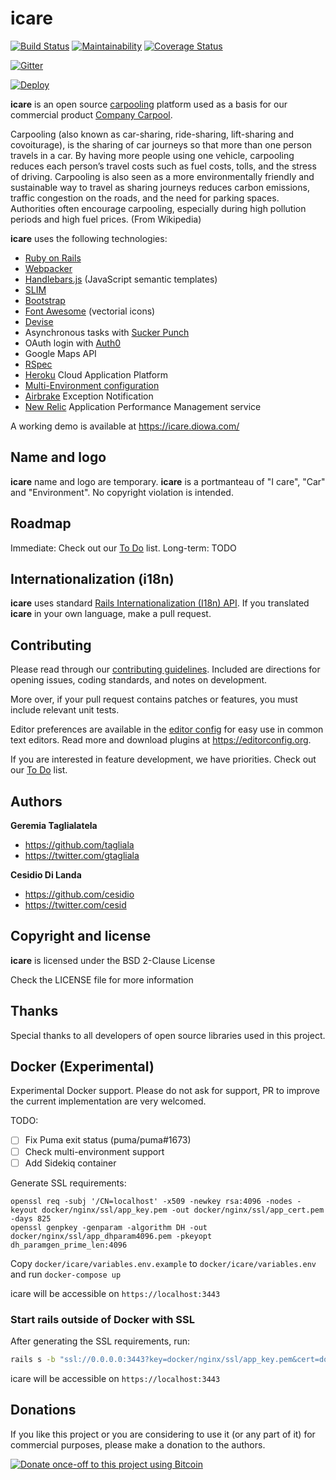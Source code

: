 # icare
[![Build Status](https://github.com/diowa/icare/actions/workflows/ci.yml/badge.svg)](https://github.com/diowa/icare/actions) [![Maintainability](https://api.codeclimate.com/v1/badges/b5c7bd31597d298a5d6e/maintainability)](https://codeclimate.com/github/diowa/icare/maintainability) [![Coverage Status](https://coveralls.io/repos/diowa/icare/badge.svg?branch=main)](https://coveralls.io/r/diowa/icare?branch=main)

[![Gitter](https://badges.gitter.im/diowa/icare.svg)](https://gitter.im/diowa/icare?utm_source=badge&utm_medium=badge&utm_campaign=pr-badge)

[![Deploy](https://www.herokucdn.com/deploy/button.svg)](https://heroku.com/deploy)

**icare** is an open source [carpooling](https://en.wikipedia.org/wiki/Carpool) platform used as a basis for our commercial product [Company Carpool](https://www.companycarpool.com).

Carpooling (also known as car-sharing, ride-sharing, lift-sharing and covoiturage), is the sharing of car journeys so that more than one person travels in a car.
By having more people using one vehicle, carpooling reduces each person’s travel costs such as fuel costs, tolls, and the stress of driving. Carpooling is also seen as a more environmentally friendly and sustainable way to travel as sharing journeys reduces carbon emissions, traffic congestion on the roads, and the need for parking spaces. Authorities often encourage carpooling, especially during high pollution periods and high fuel prices. (From Wikipedia)

**icare** uses the following technologies:

* [Ruby on Rails][1]
* [Webpacker][3]
* [Handlebars.js][4] (JavaScript semantic templates)
* [SLIM][5]
* [Bootstrap][6]
* [Font Awesome][7] (vectorial icons)
* [Devise][2]
* Asynchronous tasks with [Sucker Punch][9]
* OAuth login with [Auth0][11]
* Google Maps API
* [RSpec][12]
* [Heroku][14] Cloud Application Platform
* [Multi-Environment configuration][15]
* [Airbrake][16] Exception Notification
* [New Relic][13] Application Performance Management service

 [1]: https://rubyonrails.org/
 [2]: https://github.com/plataformatec/devise
 [3]: https://github.com/rails/webpacker
 [4]: https://handlebarsjs.com/
 [5]: http://slim-lang.com/
 [6]: https://getbootstrap.com
 [7]: https://fontawesome.com
 [9]: https://github.com/brandonhilkert/sucker_punch
 [11]: https://auth0.com/
 [12]: https://rspec.info/
 [13]: https://newrelic.com/
 [14]: https://www.heroku.com/
 [15]: https://github.com/lukeredpath/simpleconfig
 [16]: https://github.com/airbrake/airbrake

A working demo is available at https://icare.diowa.com/



## Name and logo

**icare** name and logo are temporary. **icare** is a portmanteau of "I care", "Car" and "Environment". No copyright violation is intended.



## Roadmap

Immediate: Check out our [To Do](https://github.com/diowa/icare/wiki/To-Do) list.
Long-term: TODO



## Internationalization (i18n)

**icare** uses standard [Rails Internationalization (I18n) API](https://guides.rubyonrails.org/i18n.html). If you translated **icare** in your own language, make a pull request.



## Contributing

Please read through our [contributing guidelines](CONTRIBUTING.md). Included are directions for opening issues, coding standards, and notes on development.

More over, if your pull request contains patches or features, you must include relevant unit tests.

Editor preferences are available in the [editor config](.editorconfig) for easy use in common text editors. Read more and download plugins at <https://editorconfig.org>.

If you are interested in feature development, we have priorities. Check out our [To Do](https://github.com/diowa/icare/wiki/To-Do) list.



## Authors

**Geremia Taglialatela**

+ https://github.com/tagliala
+ https://twitter.com/gtagliala

**Cesidio Di Landa**

+ https://github.com/cesidio
+ https://twitter.com/cesid



## Copyright and license

**icare** is licensed under the BSD 2-Clause License

Check the LICENSE file for more information



## Thanks

Special thanks to all developers of open source libraries used in this project.



## Docker (Experimental)

Experimental Docker support. Please do not ask for support, PR to improve the
current implementation are very welcomed.

TODO:
- [ ] Fix Puma exit status (puma/puma#1673)
- [ ] Check multi-environment support
- [ ] Add Sidekiq container

Generate SSL requirements:

```ssh
openssl req -subj '/CN=localhost' -x509 -newkey rsa:4096 -nodes -keyout docker/nginx/ssl/app_key.pem -out docker/nginx/ssl/app_cert.pem -days 825
openssl genpkey -genparam -algorithm DH -out docker/nginx/ssl/app_dhparam4096.pem -pkeyopt dh_paramgen_prime_len:4096
```

Copy `docker/icare/variables.env.example` to `docker/icare/variables.env` and
run `docker-compose up`

icare will be accessible on `https://localhost:3443`

### Start rails outside of Docker with SSL

After generating the SSL requirements, run:

```sh
rails s -b "ssl://0.0.0.0:3443?key=docker/nginx/ssl/app_key.pem&cert=docker/nginx/ssl/app_cert.pem"
```

icare will be accessible on `https://localhost:3443`

## Donations

If you like this project or you are considering to use it (or any part of it) for commercial purposes, please make a donation to the authors.

[![Donate once-off to this project using Bitcoin](https://img.shields.io/badge/bitcoin-donate-blue.svg)](bitcoin:1L6sqoG8xXhYziH9NGjPzgR1dEP2SbJrfM)
